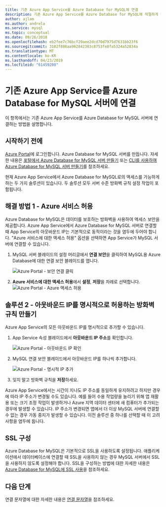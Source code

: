 ```yaml
---
title: 기존 Azure App Service를 Azure Database for MySQL에 연결
description: 기존 Azure App Service를 Azure Database for MySQL에 적절하게 연결하는 방법에 대한 지침
author: ajlam
ms.author: andrela
ms.service: mysql
ms.topic: conceptual
ms.date: 09/26/2018
ms.openlocfilehash: eb2fee7c76bcf29aee2dcd70d7975d7631bb23f6
ms.sourcegitcommit: 3102f886aa962842303c8753fe8fa5324a52834a
ms.translationtype: MT
ms.contentlocale: ko-KR
ms.lasthandoff: 04/23/2019
ms.locfileid: "61459208"
---
```

# <a name="connect-an-existing-azure-app-service-to-azure-database-for-mysql-server"></a>기존 Azure App Service를 Azure Database for MySQL 서버에 연결
이 항목에서는 기존 Azure App Service를 Azure Database for MySQL 서버에 연결하는 방법을 설명합니다.

## <a name="before-you-begin"></a>시작하기 전에
[Azure Portal](https://portal.azure.com)에 로그인합니다. Azure Database for MySQL 서버를 만듭니다. 자세한 내용은 [포털에서 Azure Database for MySQL 서버 만들기](quickstart-create-mysql-server-database-using-azure-portal.md) 또는 [CLI를 사용하여 Azure Database for MySQL 서버 만들기](quickstart-create-mysql-server-database-using-azure-cli.md)를 참조하세요.

현재 Azure App Service에서 Azure Database for MySQL로의 액세스를 가능하게 하는 두 가지 솔루션이 있습니다. 두 솔루션 모두 서버 수준 방화벽 규칙 설정 작업이 포함됩니다.

## <a name="solution-1---allow-azure-services"></a>해결 방법 1 - Azure 서비스 허용
Azure Database for MySQL은 데이터를 보호하는 방화벽을 사용하여 액세스 보안을 제공합니다. Azure App Service에서 Azure Database for MySQL 서버로 연결할 때 App Service의 아웃바운드 IP는 기본적으로 동적이라는 것을 염두에 두어야 합니다. "Azure 서비스에 대한 액세스 허용" 옵션을 선택하면 App Service가 MySQL 서버에 연결할 수 있습니다.

1. MySQL 서버 블레이드의 설정 머리글에서 **연결 보안**을 클릭하여 MySQL용 Azure Database에 대한 연결 보안 블레이드를 엽니다.

   ![Azure Portal - 보안 연결 클릭](./media/howto-connect-webapp/1-connection-security.png)

2. **Azure 서비스에 대한 액세스 허용**에서 **설정**, **저장**을 차례로 선택합니다.
   ![Azure Portal - Azure 액세스 허용](./media/howto-connect-webapp/allow-azure.png)

## <a name="solution-2---create-a-firewall-rule-to-explicitly-allow-outbound-ips"></a>솔루션 2 - 아웃바운드 IP를 명시적으로 허용하는 방화벽 규칙 만들기
Azure App Service의 모든 아웃바운드 IP를 명시적으로 추가할 수 있습니다.

1. App Service 속성 블레이드에서 **아웃바운드 IP 주소**를 확인합니다.

   ![Azure Portal - 아웃바운드 IP 확인](./media/howto-connect-webapp/2_1-outbound-ip-address.png)

2. MySQL 연결 보안 블레이드에서 아웃바운드 IP를 하나씩 추가합니다.

   ![Azure Portal - 명시적 IP 추가](./media/howto-connect-webapp/2_2-add-explicit-ips.png)

3. 잊지 말고 방화벽 규칙을 **저장**하세요.

Azure App Service에서는 시간이 지나도 IP 주소를 동일하게 유지하려고 하지만 경우에 따라 IP 주소가 변경될 수도 있습니다. 예를 들어 수용 작업량을 늘리기 위해 앱 재활용 또는 크기 조정 작업이 발생하거나 Azure 지역 데이터 센터에 새 컴퓨터가 추가되는 경우에 발생할 수 있습니다. IP 주소가 변경되면 앱에서 더 이상 MySQL 서버에 연결할 수 없는 경우 가동 중지가 발생할 수 있습니다. 이전 솔루션 중 하나를 선택할 때 이 고려 사항을 염두에 둡니다.

## <a name="ssl-configuration"></a>SSL 구성
Azure Database for MySQL은 기본적으로 SSL을 사용하도록 설정됩니다. 애플리케이션에서 데이터베이스에 연결할 때 SSL을 사용하지 않는 경우 MySQL 서버에서 SSL을 사용하지 않도록 설정해야 합니다. SSL을 구성하는 방법에 대한 자세한 내용은 [Azure Database for MySQL에 SSL 사용](howto-configure-ssl.md)을 참조하세요.

## <a name="next-steps"></a>다음 단계
연결 문자열에 대한 자세한 내용은 [연결 문자열](howto-connection-string.md)을 참조하세요.
